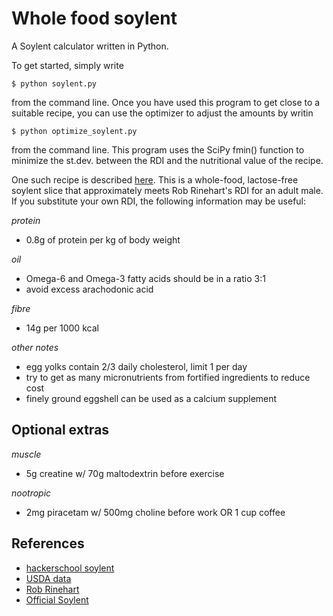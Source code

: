 # Whole food soylent

A Soylent calculator written in Python.

To get started, simply write

    $ python soylent.py

from the command line. 
Once you have used this program to get close to a suitable recipe, you can use the optimizer to adjust the amounts by writin

    $ python optimize_soylent.py

from the command line. This program uses the SciPy fmin() function to minimize the st.dev. between the RDI and the nutritional value of the recipe.

One such recipe is described [here][2].
This is a whole-food, lactose-free soylent slice that approximately meets Rob Rinehart's RDI for an adult male.
If you substitute your own RDI, the following information may be useful:

*protein*
 - 0.8g of protein per kg of body weight

*oil*
 - Omega-6 and Omega-3 fatty acids should be in a ratio 3:1
 - avoid excess arachodonic acid

*fibre*
 - 14g per 1000 kcal

*other notes*
 - egg yolks contain 2/3 daily cholesterol, limit 1 per day
 - try to get as many micronutrients from fortified ingredients to reduce cost
 - finely ground eggshell can be used as a calcium supplement

## Optional extras

*muscle*
 - 5g creatine w/ 70g maltodextrin before exercise

*nootropic*
 - 2mg piracetam w/ 500mg choline before work OR 1 cup coffee

## References
 - [hackerschool soylent][3]
 - [USDA data][5]
 - [Rob Rinehart][6]
 - [Official Soylent][4]

[2]: https://bto.io/index.php?page=projects&article=whole-food_soylent
[3]: https://github.com/zda/soylent
[4]: https://soylent.me
[5]: https://ndb.nal.usda.gov/ndb/search/list
[6]: https://github.com/engibeer
